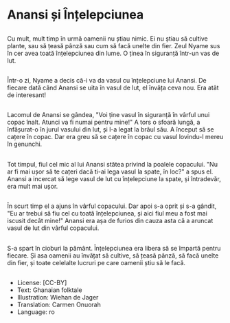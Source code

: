 # Anansi și Înțelepciunea

##
Cu mult, mult timp în urmă oamenii nu știau nimic. Ei nu știau să cultive plante, sau să țeasă pânză sau cum să facă unelte din fier. Zeul Nyame sus în cer avea toată înțelepciunea din lume. O ținea în siguranță într-un vas de lut.

##
Într-o zi, Nyame a decis că-i va da vasul cu înțelepciune lui Anansi. De fiecare dată când Anansi se uita în vasul de lut, el învăța ceva nou. Era atât de interesant!

##
Lacomul de Anansi se gândea, "Voi ține vasul în siguranță în vârful unui copac înalt. Atunci va fi numai pentru mine!" A tors o sfoară lungă, a înfășurat-o în jurul vasului din lut, și l-a legat la brâul său. A început să se cațere în copac. Dar era greu să se cațere în copac cu vasul lovindu-l mereu în genunchi.

##
Tot timpul, fiul cel mic al lui Anansi stătea privind la poalele copacului. "Nu ar fi mai ușor să te cațeri dacă ti-ai lega vasul la spate, în loc?" a spus el. Anansi a incercat să lege vasul de lut cu înțelepciune la spate, și întradevăr, era mult mai ușor.

##
În scurt timp el a ajuns în vârful copacului. Dar apoi s-a oprit și s-a gândit, "Eu ar trebui să fiu cel cu toată înțelepciunea, și aici fiul meu a fost mai iscusit decât mine!"
Anansi era așa de furios din cauza asta că a aruncat vasul de lut din vârful copacului.

##
S-a spart în cioburi la pământ. Înțelepciunea era libera să se împartă pentru fiecare. Și asa oamenii au învățat să cultive, să țeasă pânză, să facă unelte din fier, și toate celelalte lucruri pe care oamenii știu să le facă.

##
* License: [CC-BY]
* Text: Ghanaian folktale
* Illustration: Wiehan de Jager
* Translation: Carmen Onuorah
* Language: ro
